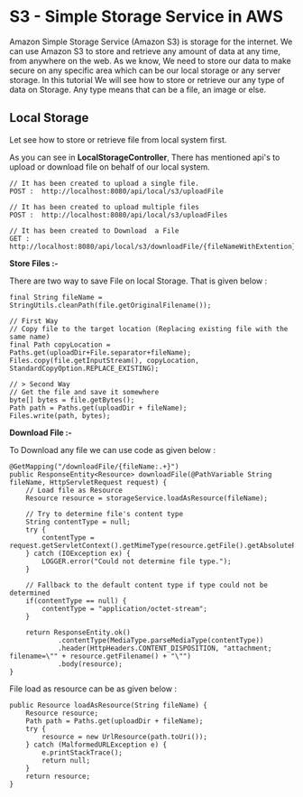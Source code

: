 # S3 - Simple Storage Service in AWS

Amazon Simple Storage Service (Amazon S3) is storage for the internet. We can use Amazon S3 to store and retrieve any amount of data at any time, from anywhere on the web. As we know, We need to store our data to make secure on any specific area which can be our local storage or any server storage. In this tutorial We will see how to store or retrieve our any type of data on Storage. Any type means that can be a file, an image or else.

## Local Storage 

Let see how to store or retrieve file from local system first.

As you can see in **LocalStorageController**, There has mentioned api's to upload or download file on behalf of our local system.

	// It has been created to upload a single file.
	POST : 	http://localhost:8080/api/local/s3/uploadFile
	
	// It has been created to upload multiple files
	POST : 	http://localhost:8080/api/local/s3/uploadFiles
	
	// It has been created to Download  a File
	GET : http://localhost:8080/api/local/s3/downloadFile/{fileNameWithExtention}
	
**Store Files :-**

There are two way to save File on local Storage. That is given below :

	final String fileName = StringUtils.cleanPath(file.getOriginalFilename());
			
	// First Way
	// Copy file to the target location (Replacing existing file with the same name) 
	final Path copyLocation = Paths.get(uploadDir+File.separator+fileName);
	Files.copy(file.getInputStream(), copyLocation, StandardCopyOption.REPLACE_EXISTING);
			
	// > Second Way
	// Get the file and save it somewhere
	byte[] bytes = file.getBytes();
	Path path = Paths.get(uploadDir + fileName);
	Files.write(path, bytes);
	
**Download File :-**

To Download any file we can use code as given below :

	@GetMapping("/downloadFile/{fileName:.+}")
    public ResponseEntity<Resource> downloadFile(@PathVariable String fileName, HttpServletRequest request) {
        // Load file as Resource
        Resource resource = storageService.loadAsResource(fileName);
			
        // Try to determine file's content type
        String contentType = null;
        try {
            contentType = request.getServletContext().getMimeType(resource.getFile().getAbsolutePath());
        } catch (IOException ex) {
            LOGGER.error("Could not determine file type.");
        }
			
        // Fallback to the default content type if type could not be determined
        if(contentType == null) {
            contentType = "application/octet-stream";
        }
		
        return ResponseEntity.ok()
                .contentType(MediaType.parseMediaType(contentType))
                .header(HttpHeaders.CONTENT_DISPOSITION, "attachment; filename=\"" + resource.getFilename() + "\"")
                .body(resource);
    }
    
File load as resource can be as given below :

	public Resource loadAsResource(String fileName) {
		Resource resource;
		Path path = Paths.get(uploadDir + fileName);
		try {
			resource = new UrlResource(path.toUri());
		} catch (MalformedURLException e) {
			e.printStackTrace();
			return null;
		}
		return resource;
	}